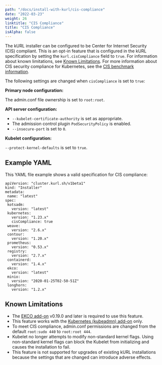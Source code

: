 ```yaml
---
path: "/docs/install-with-kurl/cis-compliance"
date: "2022-03-23"
weight: 26
linktitle: "CIS Compliance"
title: "CIS Compliance"
isAlpha: false
---
```

The kURL installer can be configured to be Center for Internet Security (CIS) compliant. This is an opt-in feature that is configured in the kURL specification by setting the `kurl.cisCompliance` field to `true`. For information about known limitations, see [Known Limitations](#known-limitations). For more information about CIS security compliance for Kubernetes, see the [CIS benchmark information](https://www.cisecurity.org/benchmark/kubernetes).

The following settings are changed when `cisCompliance` is set to `true`:

**Primary node configuration:**

The admin.conf file ownership is set to `root:root`.

**API server configuration:**

* `--kubelet-certificate-authority` is set as appropriate.
* The admission control plugin `PodSecurityPolicy` is enabled.
* `--insecure-port` is set to `0`.

**Kubelet configuration:**

`--protect-kernel-defaults` is set to `true`.

## Example YAML

This YAML file example shows a valid specification for CIS compliance:

```
apiVersion: "cluster.kurl.sh/v1beta1"
kind: "Installer"
metadata:
 name: "latest"
spec:
 kotsadm:
   version: "latest"
 kubernetes:
   version: "1.23.x"
   cisCompliance: true
 weave:
   version: "2.6.x"
 contour:
   version: "1.20.x"
 prometheus:
   version: "0.53.x"
 registry:
   version: "2.7.x"
 containerd:
   version: "1.4.x"
 ekco:
   version: "latest"
 minio:
   version: "2020-01-25T02-50-51Z"
 longhorn:
   version: "1.2.x"

```

## Known Limitations

* The [EKCO add-on](/docs/add-ons/ekco) v0.19.0 and later is required to use this feature.
* This feature works with the [Kubernetes (kubeadmn) add-on](https://kurl.sh.docs/add-ons/kubernetes) only.
* To meet CIS compliance, admin.conf permissions are changed from the default `root:sudo 440` to `root:root 444`.
* Kubelet no longer attempts to modify non-standard kernel flags. Using non-standard kernel flags can block the Kubelet from initializing and causes the installation to fail.
* This feature is not supported for upgrades of existing kURL installations because the settings that are changed can introduce adverse effects.

